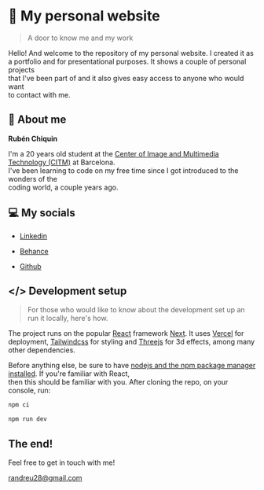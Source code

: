 #  🚀 My personal website 

> A door to know me and my work

Hello! And welcome to the repository of my personal website. I created it as<br>
a portfolio and for presentational purposes. It shows a couple of personal projects<br>
that I've been part of and it also gives easy access to anyone who would want <br>
to contact with me. 


## 👀 About me 

**Rubén Chiquin** 

I'm a 20 years old student at the [Center of Image and Multimedia Technology (CITM)][CITM] at Barcelona.<br> I've been learning to code on my free time since I got introduced to the wonders of the <br>coding world, a couple years ago.


## 💻 My socials 

* [Linkedin]

* [Behance]

* [Github]


## </> Development setup

>For those who would like to know about the development set up an run it locally, here's how.

The project runs on the popular [React][React] framework [Next][Next]. It uses [Vercel][Vercel] for deployment, [Tailwindcss][Tailwindcss] for styling and [Threejs][Threejs] for 3d effects, among many other dependencies. 

Before anything else, be sure to have [nodejs and the npm package manager installed][Nodejs]. If you're familiar with React,<br> then this should be familiar with you. After cloning the repo, on your console, run:

```sh
npm ci
```

```sh
npm run dev
```


## The end!

Feel free to get in touch with me!

randreu28@gmail.com

<!-- Links -->

[CITM]: https://citm.fundacioupc.com

[Linkedin]: https://www.linkedin.com/in/rubén-chiquin-0a153721a/
[Behance]: https://behance.net/RubenChiquin
[Github]: https://github.com/randreu28

[Nodejs]: https://nodejs.org/en/download/
[React]: https://reactjs.org
[Next]: https://nextjs.org
[Tailwindcss]: https://tailwindcss.com
[Vercel]: https://vercel.com
[Threejs]: https://threejs.org
